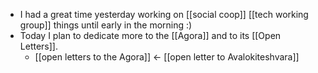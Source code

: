 - I had a great time yesterday working on [[social coop]] [[tech working group]] things until early in the morning :)
- Today I plan to dedicate more to the [[Agora]] and to its [[Open Letters]].
  - [[open letters to the Agora]] <- [[open letter to Avalokiteshvara]]
